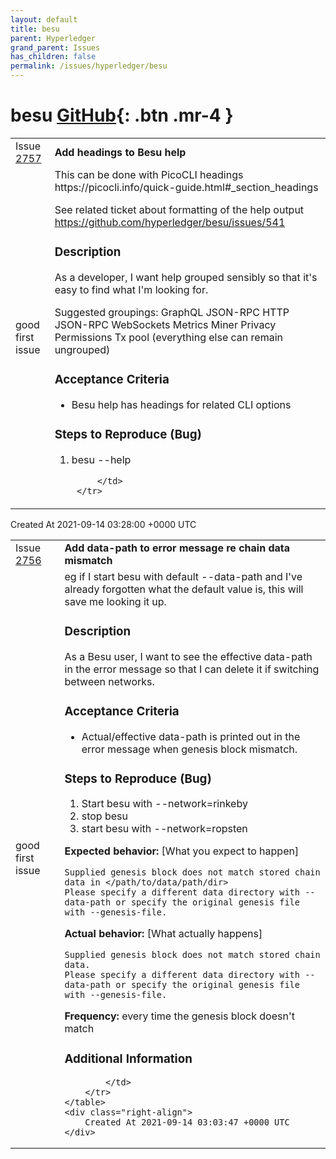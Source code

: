 ```yaml
---
layout: default
title: besu
parent: Hyperledger
grand_parent: Issues
has_children: false
permalink: /issues/hyperledger/besu
---
```


# besu <span class="fs-3 right-align">[GitHub](https://github.com/hyperledger/besu){: .btn .mr-4 }</span>


<div>
    <table>
        <tr>
            <td>
                Issue <a href="https://github.com/hyperledger/besu/issues/2757" class=".btn">2757</a>
            </td>
            <td>
                <b>
                    Add headings to Besu help
                </b>
            </td>
        </tr>
        <tr>
            <td>
                <span class="chip">good first issue</span>
            </td>
            <td>
                This can be done with PicoCLI headings https://picocli.info/quick-guide.html#_section_headings

See related ticket about formatting of the help output
https://github.com/hyperledger/besu/issues/541

### Description
As a developer, I want help grouped sensibly so that it's easy to find what I'm looking for.

Suggested groupings:
GraphQL
JSON-RPC HTTP 
JSON-RPC WebSockets
Metrics
Miner
Privacy
Permissions
Tx pool
(everything else can remain ungrouped)

### Acceptance Criteria
* Besu help has headings for related CLI options

### Steps to Reproduce (Bug)
1. besu --help

            </td>
        </tr>
    </table>
    <div class="right-align">
        Created At 2021-09-14 03:28:00 +0000 UTC
    </div>
</div>

<div>
    <table>
        <tr>
            <td>
                Issue <a href="https://github.com/hyperledger/besu/issues/2756" class=".btn">2756</a>
            </td>
            <td>
                <b>
                    Add data-path to error message re chain data mismatch
                </b>
            </td>
        </tr>
        <tr>
            <td>
                <span class="chip">good first issue</span>
            </td>
            <td>
                eg if I start besu with default --data-path and I've already forgotten what the default value is, this will save me looking it up. 

### Description
As a Besu user, I want to see the effective data-path in the error message so that I can delete it if switching between networks. 

### Acceptance Criteria
* Actual/effective data-path is printed out in the error message when genesis block mismatch.

### Steps to Reproduce (Bug)
1. Start besu with --network=rinkeby
2. stop besu
3. start besu with --network=ropsten

**Expected behavior:** [What you expect to happen]
```
Supplied genesis block does not match stored chain data in </path/to/data/path/dir>
Please specify a different data directory with --data-path or specify the original genesis file with --genesis-file.
```
**Actual behavior:** [What actually happens]
```
Supplied genesis block does not match stored chain data.
Please specify a different data directory with --data-path or specify the original genesis file with --genesis-file.
```
**Frequency:** 
every time the genesis block doesn't match

### Additional Information


            </td>
        </tr>
    </table>
    <div class="right-align">
        Created At 2021-09-14 03:03:47 +0000 UTC
    </div>
</div>

